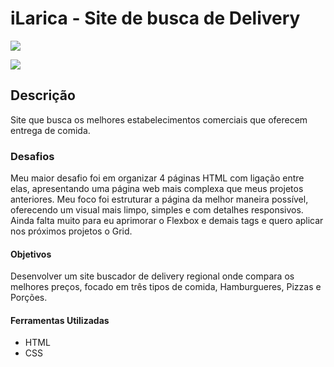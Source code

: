 # iLarica - Site de busca de Delivery
<img src="http://img.shields.io/static/v1?label=STATUS&message=CONCLUIDO&color=GREEN&style=for-the-badge"/>
</p>

![](./gif-do-projeto/ilarica.gif)
## Descrição
Site que busca os melhores estabelecimentos comerciais que oferecem entrega de comida.
### Desafios
Meu maior desafio foi em organizar 4 páginas HTML com ligação entre elas, apresentando uma página web mais complexa que meus projetos anteriores. Meu foco foi estruturar a página da melhor maneira possível, oferecendo um visual mais limpo, simples e com detalhes responsivos. Ainda falta muito para eu aprimorar o Flexbox e demais tags e quero aplicar nos próximos projetos o Grid.
#### Objetivos
Desenvolver um site buscador de delivery regional onde compara os melhores preços, focado em três tipos de comida, Hamburgueres, Pizzas e Porções.
#### Ferramentas Utilizadas
 - HTML
 - CSS